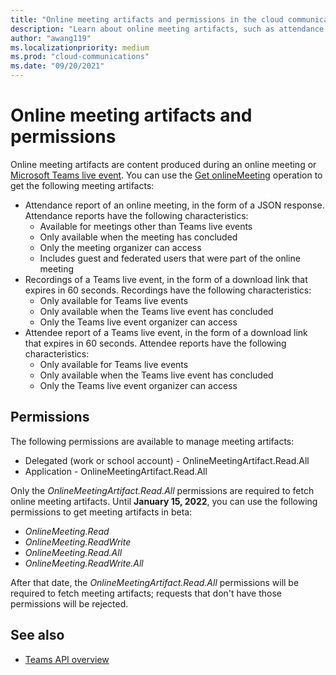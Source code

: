 ```yaml
---
title: "Online meeting artifacts and permissions in the cloud communications API"
description: "Learn about online meeting artifacts, such as attendance reports and recordings, and the permissions needed to fetch them by using the Microsoft Graph cloud communications API."
author: "awang119"
ms.localizationpriority: medium
ms.prod: "cloud-communications"
ms.date: "09/20/2021"
---
```


# Online meeting artifacts and permissions

Online meeting artifacts are content produced during an online meeting or [Microsoft Teams live event](/microsoftteams/teams-live-events/what-are-teams-live-events). You can use the [Get onlineMeeting](/graph/api/onlinemeeting-get) operation to get the following meeting artifacts:

- Attendance report of an online meeting, in the form of a JSON response. Attendance reports have the following characteristics:
  - Available for meetings other than Teams live events
  - Only available when the meeting has concluded
  - Only the meeting organizer can access
  - Includes guest and federated users that were part of the online meeting
- Recordings of a Teams live event, in the form of a download link that expires in 60 seconds. Recordings have the following characteristics:
  - Only available for Teams live events
  - Only available when the Teams live event has concluded
  - Only the Teams live event organizer can access
- Attendee report of a Teams live event, in the form of a download link that expires in 60 seconds. Attendee reports have the following characteristics:
  - Only available for Teams live events
  - Only available when the Teams live event has concluded
  - Only the Teams live event organizer can access

## Permissions

The following permissions are available to manage meeting artifacts:

- Delegated (work or school account) - OnlineMeetingArtifact.Read.All
- Application - OnlineMeetingArtifact.Read.All

Only the _OnlineMeetingArtifact.Read.All_ permissions are required to fetch online meeting artifacts. Until **January 15, 2022**, you can use the following permissions to get meeting artifacts in beta:

- _OnlineMeeting.Read_
- _OnlineMeeting.ReadWrite_
- _OnlineMeeting.Read.All_
- _OnlineMeeting.ReadWrite.All_

After that date, the _OnlineMeetingArtifact.Read.All_ permissions will be required to fetch meeting artifacts; requests that don't have those permissions will be rejected.

## See also

- [Teams API overview](teams-concept-overview.md)
